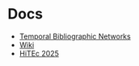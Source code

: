 # Docs

  * [Temporal Bibliographic Networks](https://github.com/bavla/Nets/blob/master/docs/SNA_time.pdf)
  * [Wiki](https://github.com/bavla/Nets/wiki)
  * [HiTEc 2025]()
